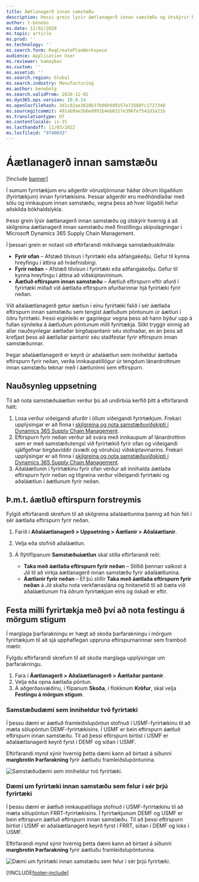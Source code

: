 ```yaml
---
title: Áætlanagerð innan samstæðu
description: Þessi grein lýsir áætlanagerð innan samstæðu og útskýrir hvernig á að skilgreina áætlanagerð innan samstæðu með fínstillingu skipulagningar í Microsoft Dynamics 365 Supply Chain Management.
author: t-benebo
ms.date: 12/02/2020
ms.topic: article
ms.prod: ''
ms.technology: ''
ms.search.form: ReqCreatePlanWorkspace
audience: Application User
ms.reviewer: kamaybac
ms.custom: ''
ms.assetid: ''
ms.search.region: Global
ms.search.industry: Manufacturing
ms.author: benebotg
ms.search.validFrom: 2020-12-02
ms.dyn365.ops.version: 10.0.14
ms.openlocfilehash: 3d1c82aa3810b37b06b9d9157e73588fc1727348
ms.sourcegitcommit: 491ab9ae2b6ed991b4eb0317e396fef542d3a21b
ms.translationtype: HT
ms.contentlocale: is-IS
ms.lasthandoff: 11/03/2022
ms.locfileid: "9740033"
---
```

# <a name="intercompany-planning"></a>Áætlanagerð innan samstæðu

[!include [banner](../../includes/banner.md)]

Í sumum fyrirtækjum eru aðgerðir vörustjórnunar háðar öðrum lögaðilum (fyrirtækjum) innan fyrirtækisins. Þessar aðgerðir eru meðhöndlaðar með sölu og innkaupum innan samstæðu, vegna þess að hver lögaðili hefur aðskilda bókhaldslykla.

Þessi grein lýsir áætlanagerð innan samstæðu og útskýrir hvernig á að skilgreina áætlanagerð innan samstæðu með fínstillingu skipulagningar í Microsoft Dynamics 365 Supply Chain Management.

Í þessari grein er notast við eftirfarandi mikilvæga samstæðuskilmála:

- **Fyrir ofan** – Afstæð tilvísun í fyrirtæki eða aðfangakeðju. Gefur til kynna hreyfingu í áttina að hráefnisbirgi.
- **Fyrir neðan** – Afstæð tilvísun í fyrirtæki eða aðfangakeðju. Gefur til kynna hreyfingu í áttina að viðskiptavininum.
- **Áætluð eftirspurn innan samstæðu** – Áætluð eftirspurn eftir afurð í fyrirtæki miðað við áætlaða eftirspurn afurðarinnar hjá fyrirtæki fyrir neðan.

Við aðaláætlanagerð getur áætlun í einu fyrirtæki falið í sér áætlaða eftirspurn innan samstæðu sem tengist áætluðum pöntunum úr áætlun í öðru fyrirtæki. Þessi eiginleiki er gagnlegur vegna þess að hann býður upp á fullan sýnileika á áætluðum pöntunum milli fyrirtækja. Slíkt tryggir einnig að allar nauðsynlegar áætlaðar birgðapantanir séu stofnaðar, en án þess að krefjast þess að áætlaðar pantanir séu staðfestar fyrir eftirspurn innan samstæðunnar.

Þegar aðaláætlanagerð er keyrð úr aðaláætlun sem inniheldur áætlaða eftirspurn fyrir neðan, verða innkaupatillögur úr tengdum lánardrottnum innan samstæðu teknar með í áætluninni sem eftirspurn.

## <a name="required-setup"></a>Nauðsynleg uppsetning

Til að nota samstæðuáætlun verður þú að undirbúa kerfið þitt á eftirfarandi hátt:

1. Losa verður viðeigandi afurðir í öllum viðeigandi fyrirtækjum. Frekari upplýsingar er að finna í [skilgreina og nota samstæðuviðskipti í Dynamics 365 Supply Chain Management](/training/modules/configure-use-intercompany-trade-dyn365-supply-chain-mgmt/).
1. Eftirspurn fyrir neðan verður að svara með innkaupum af lánardrottinn sem er með samstæðutengsl við fyrirtækið fyrir ofan og viðeigandi sjálfgefnar birgðavíddir (svæði og vöruhús) viðskiptavinarins. Frekari upplýsingar er að finna í [skilgreina og nota samstæðuviðskipti í Dynamics 365 Supply Chain Management](/training/modules/configure-use-intercompany-trade-dyn365-supply-chain-mgmt/).
1. Aðaláætlunin í fyrirtækinu fyrir ofan verður að innihalda áætlaða eftirspurn fyrir neðan og tilgreina verður viðeigandi fyrirtæki og aðaláætlun í áætlunum fyrir neðan.

## <a name="include-planned-downstream-demand"></a>Þ.m.t. áætluð eftirspurn forstreymis

Fylgið eftirfarandi skrefum til að skilgreina aðaláætlunina þannig að hún feli í sér áætlaða eftirspurn fyrir neðan.

1. Farið í **Aðaláætlanagerð \> Uppsetning \> Áætlanir \> Aðaláætlanir**.
1. Velja eða stofnið aðaláætlun.
1. Á flýtiflipanum **Samstæðuáætlun** skal stilla eftirfarandi reiti:

    - **Taka með áætlaða eftirspurn fyrir neðan** – Stillið þennan valkost á *Já* til að virkja áætlanagerð innan samstæðu fyrir aðaláætlunina.
    - **Áætlanir fyrir neðan** – Ef þú stillir **Taka með áætlaða eftirspurn fyrir neðan** á *Já* skaltu nota verkfæraslána og hnitanetið til að bæta við aðaláætlunum frá öðrum fyrirtækjum eins og óskað er eftir.

## <a name="peg-across-companies-by-using-multilevel-pegging"></a>Festa milli fyrirtækja með því að nota festingu á mörgum stigum

Í marglaga þarfarakningu er hægt að skoða þarfarakningu í mörgum fyrirtækjum til að sjá upphaflegan uppruna eftirspurnarinnar sem framboð mætir.

Fylgdu eftirfarandi skrefum til að skoða marglaga upplýsingar um þarfarakningu.

1. Fara í **Áætlanagerð \> Aðaláætlanagerð \> Áætlaðar pantanir**.
1. Velja eða opna áætlaða pöntun.
1. Á aðgerðasvæðinu, í flipanum **Skoða**, í flokknum **Kröfur**, skal velja **Festingu á mörgum stigum**.

### <a name="intercompany-example-that-involves-two-companies"></a>Samstæðudæmi sem inniheldur tvö fyrirtæki

Í þessu dæmi er áætluð framleiðslupöntun stofnuð í USMF-fyrirtækinu til að mæta sölupöntun DEMF-fyrirtækisins. Í USMF er bein eftirspurn áætluð eftirspurn innan samstæðu. Til að þessi eftirspurn birtist í USMF er aðaláætlanagerð keyrð fyrst í DEMF og síðan í USMF.

Eftirfarandi mynd sýnir hvernig þetta dæmi kann að birtast á síðunni **margbrotin Þarfarakning** fyrir áætluðu framleiðslupöntunina.

![Samstæðudæmi sem inniheldur tvö fyrirtæki.](media/IntercompanyPlanning1.png)

### <a name="intercompany-example-that-involves-three-companies"></a>Dæmi um fyrirtæki innan samstæðu sem felur í sér þrjú fyrirtæki

Í þessu dæmi er áætluð innkaupatillaga stofnuð í USMF-fyrirtækinu til að mæta sölupöntun FRRT-fyrirtækisins. Í fyrirtækjunum DEMF og USMF er bein eftirspurn áætluð eftirspurn innan samstæðu. Til að þessi eftirspurn birtist í USMF er aðaláætlanagerð keyrð fyrst í FRRT, síðan í DEMF og loks í USMF.

Eftirfarandi mynd sýnir hvernig þetta dæmi kann að birtast á síðunni **margbrotin Þarfarakning** fyrir áætluðu framleiðslupöntunina.

![Dæmi um fyrirtæki innan samstæðu sem felur í sér þrjú fyrirtæki.](media/IntercompanyPlanning2.png)

[!INCLUDE[footer-include](../../../includes/footer-banner.md)]
